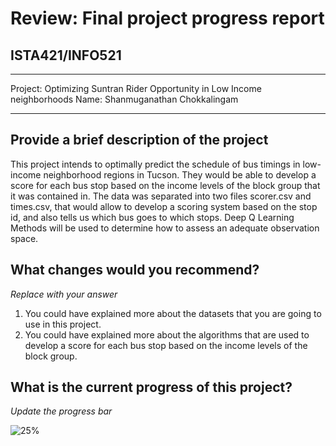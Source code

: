 # Review: Final project progress report
## ISTA421/INFO521

-------

Project: Optimizing Suntran Rider Opportunity in Low Income neighborhoods
Name: Shanmuganathan Chokkalingam

-------

## Provide a brief description of the project
This project intends to optimally predict the schedule of bus timings in low-income neighborhood regions in Tucson. They would be able to develop a score for each bus stop based on the income levels of the block group that it was contained in. The data was separated into two files scorer.csv and times.csv, that would allow to develop a scoring system based on the stop id, and also tells us which bus goes to which stops. Deep Q Learning Methods will be used to determine how to assess an adequate observation space.

## What changes would you recommend?
_Replace with your answer_
1. You could have explained more about the datasets that you are going to use in this project. 
2. You could have explained more about the algorithms that are used to develop a score for each bus stop based on the income levels of the block group.

## What is the current progress of this project?
_Update the progress bar_

![25%](https://progress-bar.dev/25)
